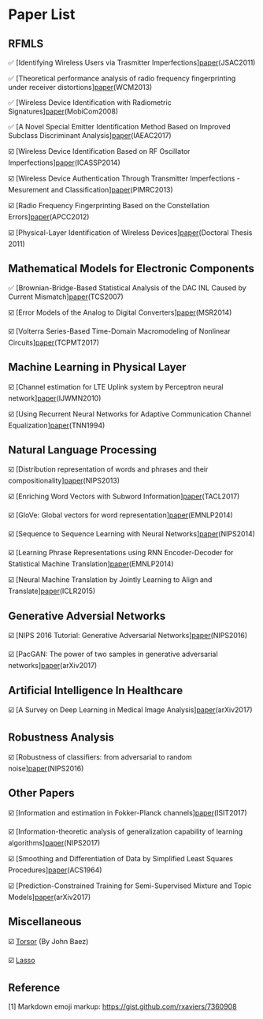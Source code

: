 # Paper List

## RFMLS

:white_check_mark: [Identifying Wireless Users via Trasmitter Imperfections][paper](http://ieeexplore.ieee.org/document/5963165/)(JSAC2011)

:white_check_mark: [Theoretical performance analysis of radio frequency fingerprinting under receiver distortions][paper](http://onlinelibrary.wiley.com/doi/10.1002/wcm.2386/abstract)(WCM2013)

:white_check_mark: [Wireless Device Identification with Radiometric Signatures][paper](http://www.winlab.rutgers.edu/~gruteser/papers/brik_paradis.pdf)(MobiCom2008)

:white_check_mark: [A Novel Special Emitter Identification Method Based on Improved Subclass Discriminant Analysis][paper](http://ieeexplore.ieee.org/document/8053988/)(IAEAC2017)

:ballot_box_with_check: [Wireless Device Identification Based on RF Oscillator Imperfections][paper](http://ieeexplore.ieee.org/document/6854086/)(ICASSP2014)

:ballot_box_with_check: [Wireless Device Authentication Through Transmitter Imperfections - Mesurement and Classification][paper](http://ieeexplore.ieee.org/document/6666187/)(PIMRC2013)

:ballot_box_with_check: [Radio Frequency Fingerprinting Based on the Constellation Errors][paper](http://ieeexplore.ieee.org/document/6388238/)(APCC2012)

:ballot_box_with_check: [Physical-Layer Identification of Wireless Devices][paper](https://www.research-collection.ethz.ch/bitstream/handle/20.500.11850/72822/eth-2868-02.pdf)(Doctoral Thesis 2011)

## Mathematical Models for Electronic Components

:white_check_mark: [Brownian-Bridge-Based Statistical Analysis of the DAC INL Caused by Current Mismatch][paper](http://ieeexplore.ieee.org/document/4100875/)(TCS2007)

:ballot_box_with_check: [Error Models of the Analog to Digital Converters][paper](http://www.measurement.sk/2014/Michaeli.pdf)(MSR2014)

:ballot_box_with_check: [Volterra Series-Based Time-Domain Macromodeling of Nonlinear Circuits][paper](http://ieeexplore.ieee.org/document/7763759/)(TCPMT2017)

## Machine Learning in Physical Layer

:ballot_box_with_check: [Channel estimation for LTE Uplink system by Perceptron neural network][paper](https://www.researchgate.net/publication/45937461_Channel_estimation_for_LTE_Uplink_system_by_Perceptron_neural_network)(IJWMN2010)

:ballot_box_with_check: [Using Recurrent Neural Networks for Adaptive Communication Channel Equalization][paper](http://ieeexplore.ieee.org/document/279190/)(TNN1994)

## Natural Language Processing

:ballot_box_with_check: [Distribution representation of words and phrases and their compositionality][paper](https://arxiv.org/abs/1310.4546)(NIPS2013)

:ballot_box_with_check: [Enriching Word Vectors with Subword Information][paper](https://arxiv.org/abs/1607.04606)(TACL2017)

:ballot_box_with_check: [GloVe: Global vectors for word representation][paper](https://nlp.stanford.edu/pubs/glove.pdf)(EMNLP2014)

:ballot_box_with_check: [Sequence to Sequence Learning with Neural Networks][paper](https://arxiv.org/abs/1409.3215)(NIPS2014)

:ballot_box_with_check: [Learning Phrase Representations using RNN Encoder-Decoder for Statistical Machine Translation][paper](https://arxiv.org/abs/1406.1078)(EMNLP2014)

:ballot_box_with_check: [Neural Machine Translation by Jointly Learning to Align and Translate][paper](https://arxiv.org/abs/1409.0473)(ICLR2015)

## Generative Adversial Networks

:ballot_box_with_check: [NIPS 2016 Tutorial: Generative Adversarial Networks][paper](https://arxiv.org/abs/1701.00160)(NIPS2016)

:ballot_box_with_check: [PacGAN: The power of two samples in generative adversarial networks][paper](https://arxiv.org/pdf/1712.04086)(arXiv2017)

## Artificial Intelligence In Healthcare

:ballot_box_with_check: [A Survey on Deep Learning in Medical Image Analysis][paper](https://arxiv.org/pdf/1702.05747.pdf)(arXiv2017)

## Robustness Analysis

:ballot_box_with_check: [Robustness of classifiers: from adversarial to random noise][paper](https://arxiv.org/abs/1608.08967)(NIPS2016)

## Other Papers

☑️ [Information and estimation in Fokker-Planck channels][paper](https://arxiv.org/abs/1702.03656)(ISIT2017)

☑️ [Information-theoretic analysis of generalization capability of learning algorithms][paper](https://arxiv.org/abs/1705.07809)(NIPS2017)

:ballot_box_with_check: [Smoothing and Differentiation of Data by Simplified Least Squares Procedures][paper](https://pubs.acs.org/doi/abs/10.1021/ac60214a047)(ACS1964)

:ballot_box_with_check: [Prediction-Constrained Training for Semi-Supervised Mixture and Topic Models][paper](https://arxiv.org/abs/1707.07341)(arXiv2017)

## Miscellaneous

:ballot_box_with_check: [Torsor](http://math.ucr.edu/home/baez/torsors.html) (By John Baez)

:ballot_box_with_check: [Lasso](http://statweb.stanford.edu/~tibs/lasso.html)



## Reference

[1] Markdown emoji markup: https://gist.github.com/rxaviers/7360908